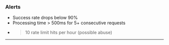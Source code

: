 ### Alerts

- Success rate drops below 90%
- Processing time > 500ms for 5+ consecutive requests
- > 10 rate limit hits per hour (possible abuse)

---
